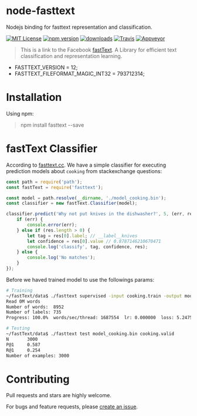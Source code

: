 # node-fasttext

Nodejs binding for fasttext representation and classification.

[![MIT License](https://img.shields.io/badge/license-MIT_License-green.svg?style=flat-square)](./LICENSE)
[![npm version](https://img.shields.io/npm/v/fasttext.svg?style=flat)](https://www.npmjs.com/package/fasttext)
[![downloads](https://img.shields.io/npm/dm/fasttext.svg)](https://www.npmjs.com/package/fasttext)
[![Travis](https://travis-ci.org/vunb/node-fasttext.svg?branch=master)](https://travis-ci.org/vunb/node-fasttext)
[![Appveyor](https://ci.appveyor.com/api/projects/status/9gd460vxd6jbel14/branch/master?svg=true)](https://ci.appveyor.com/project/vunb/node-fasttext/branch/master)

> This is a link to the Facebook [fastText](https://github.com/facebookresearch/fastText). A Library for efficient text classification and representation learning.

* FASTTEXT_VERSION = 12;
* FASTTEXT_FILEFORMAT_MAGIC_INT32 = 793712314;

# Installation

Using npm:

> npm install fasttext --save

# fastText Classifier

According to [fasttext.cc](https://fasttext.cc/docs/en/supervised-tutorial.html). We have a simple classifier for executing prediction models about `cooking` from stackexchange questions:

```js
const path = require('path');
const fastText = require('fasttext');

const model = path.resolve(__dirname, './model_cooking.bin');
const classifier = new fastText.Classifier(model);

classifier.predict('Why not put knives in the dishwasher?', 5, (err, res) => {
    if (err) {
        console.error(err);
    } else if (res.length > 0) {
        let tag = res[0].label; // __label__knives
        let confidence = res[0].value // 0.8787146210670471
        console.log('classify', tag, confidence, res);
    } else {
        console.log('No matches');
    }
});
```

Before we haved trained model to use the followings params:

```bash
# Training
~/fastText/data$ ./fasttext supervised -input cooking.train -output model_cooking -lr 1.0 -epoch 25 -wordNgrams 2 -bucket 200000 -dim 50 -loss hs
Read 0M words
Number of words:  8952
Number of labels: 735
Progress: 100.0%  words/sec/thread: 1687554  lr: 0.000000  loss: 5.247591  eta: 0h0m 4m

# Testing
~/fastText/data$ ./fasttext test model_cooking.bin cooking.valid
N       3000
P@1     0.587
R@1     0.254
Number of examples: 3000
```

# Contributing

Pull requests and stars are highly welcome.

For bugs and feature requests, please [create an issue](https://github.com/vunb/node-crfsuite/issues/new).
